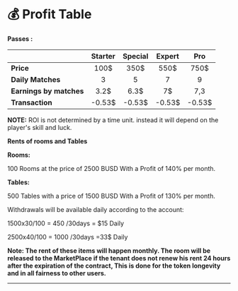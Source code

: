 # 💰 Profit Table

**Passes :**

|                         | Starter | Special | Expert |   Pro  |
| ----------------------- | :-----: | :-----: | :----: | :----: |
| **Price**               |   100$  |   350$  |  550$  |  750$  |
| **Daily Matches**       |    3    |    5    |    7   |    9   |
| **Earnings by matches** |   3.2$  |   6.3$  |   7$   |   7,3  |
| **Transaction**         |  -0.53$ |  -0.53$ | -0.53$ | -0.53$ |

**NOTE:** ROI is not determined by a time unit. instead it will depend on the player's skill and luck.

**Rents of rooms and Tables**

**Rooms:**

100 Rooms at the price of 2500 BUSD With a Profit of 140% per month.

**Tables:**

500 Tables with a price of 1500 BUSD With a Profit of 130% per month.

Withdrawals will be available daily according to the account:

1500x30/100 = 450 /30days = $15 Daily

2500x40/100 = 1000 /30days =33$ Daily

**Note: The rent of these items will happen monthly. The room will be released to the MarketPlace if the tenant does not renew his rent 24 hours after the expiration of the contract, This is done for the token longevity and in all fairness to other users.**

***
